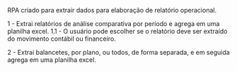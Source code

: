 RPA criado para extrair dados para elaboração de relatório operacional.

1 - Extrai relatórios de análise comparativa por período e agrega em uma planilha excel.
1.1 - O usuário pode escolher se o relatório deve ser extraído do movimento contábil ou financeiro.

2 - Extrai balancetes, por plano, ou todos, de forma separada, e em seguida agrega em uma planilha excel.
